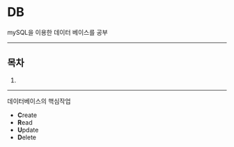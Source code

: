 # DB

mySQL을 이용한 데이터 베이스를 공부

---

## 목차
1. 

---

데이터베이스의 핵심작업  
 - **C**reate  
 - **R**ead  
 - **U**pdate  
 - **D**elete  